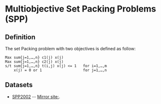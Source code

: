 # Multiobjective Set Packing Problems (SPP)

	
## Definition
The set Packing problem with two objectives is defined as follow:

    Max sum{j=1,…,n} c1(j) x(j)
    Max sum{j=1,…,n} c2(j) x(j)
    s/t sum{j=1,…,n} t(i,j) x(j) <= 1   for i=1,…,m
        x(j) = 0 or 1                   for j=1,…,n


## Datasets 

+ [SPP2002](SPP2002.md) -- [Mirror site:](http://www.emse.fr/%7Edelorme/SetPacking.html#BOSPP).  